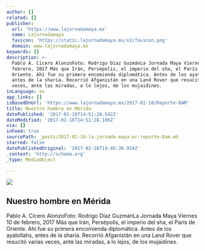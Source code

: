 ```yaml
---
author: []
related: []
publisher:
  url: 'https://www.lajornadamaya.mx'
  name: Lajornadamaya
  favicon: 'https://static.lajornadamaya.mx/v2/favicon.png'
  domain: www.lajornadamaya.mx
keywords: []
description: >-
  Pablo A. Cicero AlonzoFoto: Rodrigo Díaz GuzmánLa Jornada Maya Viernes 10 de
  febrero, 2017 Más que Irán, Persépolis, el imperio del sha, el París de
  Oriente. Ahí fue su primera encomienda diplomática. Antes de los ayatollahs,
  antes de la sharia. Recorrió Afganistán en una Land Rover que resucitó varias
  veces, ante las miradas, a lo lejos, de los mujaidines.
inLanguage: es
app_links: []
isBasedOnUrl: 'https://www.lajornadamaya.mx/2017-02-10/Reporte-8AM'
title: Nuestro hombre en Mérida
datePublished: '2017-02-16T14:51:28.542Z'
dateModified: '2017-02-16T14:51:28.106Z'
via: {}
inFeed: true
sourcePath: _posts/2017-02-16-la-jornada-maya-or-reporte-8am.md
starred: false
datePublishedOriginal: '2017-02-16T14:46:36.934Z'
_context: 'http://schema.org'
_type: MediaObject

---
```

<article style=""><img src="https://img.lajornadamaya.mx/32/a1abg7o1o1bk_640-414-cover" /><h1>Nuestro hombre en Mérida</h1><p>Pablo A. Cicero AlonzoFoto: Rodrigo Díaz GuzmánLa Jornada Maya Viernes 10 de febrero, 2017 Más que Irán, Persépolis, el imperio del sha, el París de Oriente. Ahí fue su primera encomienda diplomática. Antes de los ayatollahs, antes de la sharia. Recorrió Afganistán en una Land Rover que resucitó varias veces, ante las miradas, a lo lejos, de los mujaidines.</p></article>